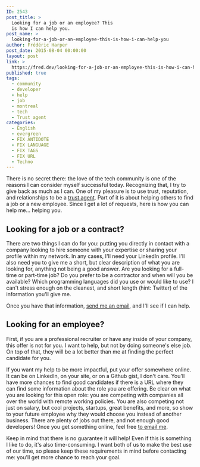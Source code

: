 ```yaml
---
ID: 2543
post_title: >
  Looking for a job or an employee? This
  is how I can help you.
post_name: >
  looking-for-a-job-or-an-employee-this-is-how-i-can-help-you
author: Frédéric Harper
post_date: 2015-08-04 00:00:00
layout: post
link: >
  https://fred.dev/looking-for-a-job-or-an-employee-this-is-how-i-can-help-you/
published: true
tags:
  - community
  - developer
  - help
  - job
  - montreal
  - tech
  - Trust agent
categories:
  - English
  - evergreen
  - FIX ANTIDOTE
  - FIX LANGUAGE
  - FIX TAGS
  - FIX URL
  - Techno
---
```

There is no secret there: the love of the tech community is one of the reasons I can consider myself successful today. Recognizing that, I try to give back as much as I can. One of my pleasure is to use trust, reputation, and relationships to be a <a title="The book Trust Agents: Using the Web to Build Influence, Improve Reputation, and Earn Trust by Julien Smith and Chris Brogan" href="https://www.amazon.ca/Trust-Agents-Influence-Improve-Reputation-ebook/dp/B003VWCQBK/" target="_blank" rel="noopener noreferrer">trust agent</a>. Part of it is about helping others to find a job or a new employee. Since I get a lot of requests, here is how you can help me... helping you.
<h2>Looking for a job or a contract?</h2>
There are two things I can do for you: putting you directly in contact with a company looking to hire someone with your expertise or sharing your profile within my network. In any cases, I'll need your LinkedIn profile. I'll also need you to give me a short, but clear description of what you are looking for, anything not being a good answer. Are you looking for a full-time or part-time job? Do you prefer to be a contractor and when will you be available? Which programming languages did you use or would like to use? I can't stress enough on the cleanest, and short length (hint: Twitter) of the information you'll give me.

Once you have that information, <a title="Send me an email" href="mailto:fharper@oocz.net" target="_blank" rel="noopener noreferrer">send me an email</a>, and I'll see if I can help.
<h2>Looking for an employee?</h2>
First, if you are a professional recruiter or have any inside of your company, this offer is not for you. I want to help, but not by doing someone's else job. On top of that, they will be a lot better than me at finding the perfect candidate for you.

If you want my help to be more impactful, put your offer somewhere online. It can be on LinkedIn, on your site, or on a Github gist, I don't care. You'll have more chances to find good candidates if there is a URL where they can find some information about the role you are offering. Be clear on what you are looking for this open role: you are competing with companies all over the world with remote working policies. You are also competing not just on salary, but cool projects, startups, great benefits, and more, so show to your future employee why they would choose you instead of another business. There are plenty of jobs out there, and not enough good developers! Once you get something online, feel free <a title="Send me an email" href="mailto:fharper@oocz.net" target="_blank" rel="noopener noreferrer">to email me</a>.

Keep in mind that there is no guarantee it will help! Even if this is something I like to do, it's also time-consuming. I want both of us to make the best use of our time, so please keep these requirements in mind before contacting me: you'll get more chance to reach your goal.